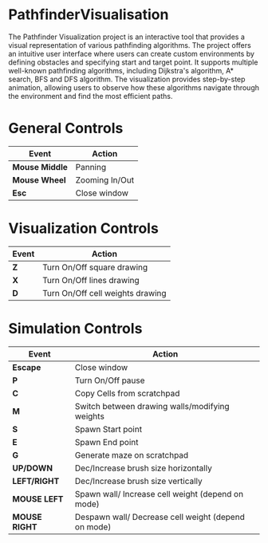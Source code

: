 # PathfinderVisualisation

The Pathfinder Visualization project is an interactive tool that provides a visual representation of various pathfinding algorithms. The project offers an intuitive user interface where users can create custom environments by defining obstacles and specifying start and target point. It supports multiple well-known pathfinding algorithms, including Dijkstra's algorithm, A* search, BFS and DFS algorithm. The visualization provides step-by-step animation, allowing users to observe how these algorithms navigate through the environment and find the most efficient paths.   

# General Controls

|Event|Action|  
|---|---|  
|**Mouse Middle**|Panning|  
|**Mouse Wheel**|Zooming In/Out|  
|**Esc**|Close window|  

# Visualization Controls

|Event|Action|  
|---|---|  
|**Z**|Turn On/Off square drawing|  
|**X**|Turn On/Off lines drawing|  
|**D**|Turn On/Off cell weights drawing|  

# Simulation Controls

|Event|Action|  
|---|---|  
|**Escape**|Close window|  
|**P**|Turn On/Off pause|  
|**C**|Copy Cells from scratchpad|  
|**M**|Switch between drawing walls/modifying weights|  
|**S**|Spawn Start point|  
|**E**|Spawn End point|
|**G**|Generate maze on scratchpad|
|**UP/DOWN**|Dec/Increase brush size horizontally|
|**LEFT/RIGHT**|Dec/Increase brush size vertically|
|**MOUSE LEFT**|Spawn wall/ Increase cell weight (depend on mode)|
|**MOUSE RIGHT**|Despawn wall/ Decrease cell weight (depend on mode)|

